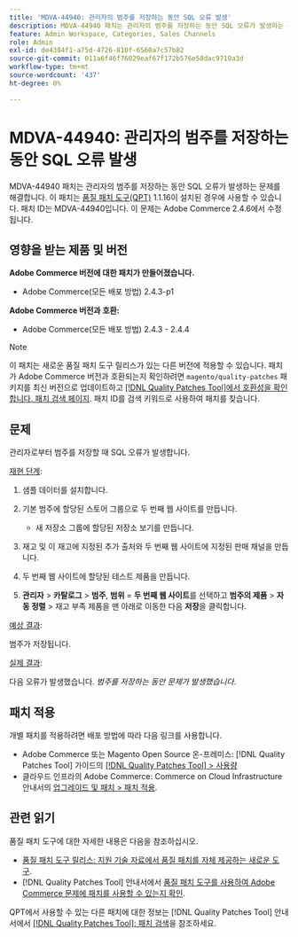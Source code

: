 ```yaml
---
title: 'MDVA-44940: 관리자의 범주를 저장하는 동안 SQL 오류 발생'
description: MDVA-44940 패치는 관리자의 범주를 저장하는 동안 SQL 오류가 발생하는 문제를 해결합니다. 이 패치는 [Quality Patches Tool (QPT)](https://experienceleague.adobe.com/ko/docs/commerce-operations/tools/quality-patches-tool/quality-patches-tool-to-self-serve-quality-patches) 1.1.16이 설치된 경우 사용할 수 있습니다. 패치 ID는 MDVA-44940입니다. 이 문제는 Adobe Commerce 2.4.6에서 수정됩니다.
feature: Admin Workspace, Categories, Sales Channels
role: Admin
exl-id: de4384f1-a75d-4726-810f-6560a7c57b82
source-git-commit: 011a6f46f76029eaf67f172b576e58dac9710a3d
workflow-type: tm+mt
source-wordcount: '437'
ht-degree: 0%

---
```


# MDVA-44940: 관리자의 범주를 저장하는 동안 SQL 오류 발생

MDVA-44940 패치는 관리자의 범주를 저장하는 동안 SQL 오류가 발생하는 문제를 해결합니다. 이 패치는 [품질 패치 도구(QPT)](https://experienceleague.adobe.com/ko/docs/commerce-operations/tools/quality-patches-tool/quality-patches-tool-to-self-serve-quality-patches) 1.1.16이 설치된 경우에 사용할 수 있습니다. 패치 ID는 MDVA-44940입니다. 이 문제는 Adobe Commerce 2.4.6에서 수정됩니다.

## 영향을 받는 제품 및 버전

**Adobe Commerce 버전에 대한 패치가 만들어졌습니다.**

* Adobe Commerce(모든 배포 방법) 2.4.3-p1

**Adobe Commerce 버전과 호환:**

* Adobe Commerce(모든 배포 방법) 2.4.3 - 2.4.4

>[!NOTE]
>
>이 패치는 새로운 품질 패치 도구 릴리스가 있는 다른 버전에 적용할 수 있습니다. 패치가 Adobe Commerce 버전과 호환되는지 확인하려면 `magento/quality-patches` 패키지를 최신 버전으로 업데이트하고 [[!DNL Quality Patches Tool]에서 호환성을 확인합니다. 패치 검색 페이지](https://experienceleague.adobe.com/ko/docs/commerce-operations/tools/quality-patches-tool/quality-patches-tool-to-self-serve-quality-patches). 패치 ID를 검색 키워드로 사용하여 패치를 찾습니다.

## 문제

관리자로부터 범주를 저장할 때 SQL 오류가 발생합니다.

<u>재현 단계</u>:

1. 샘플 데이터를 설치합니다.
1. 기본 범주에 할당된 스토어 그룹으로 두 번째 웹 사이트를 만듭니다.

   * 새 저장소 그룹에 할당된 저장소 보기를 만듭니다.

1. 재고 및 이 재고에 지정된 추가 출처와 두 번째 웹 사이트에 지정된 판매 채널을 만듭니다.
1. 두 번째 웹 사이트에 할당된 테스트 제품을 만듭니다.
1. **관리자** > **카탈로그** > **범주**, **범위** = **두 번째 웹 사이트**&#x200B;를 선택하고 **범주의 제품** > **자동 정렬** > 재고 부족 제품을 맨 아래로 이동한 다음 **저장**&#x200B;을 클릭합니다.

<u>예상 결과</u>:

범주가 저장됩니다.

<u>실제 결과</u>:

다음 오류가 발생했습니다. *범주를 저장하는 동안 문제가 발생했습니다*.

## 패치 적용

개별 패치를 적용하려면 배포 방법에 따라 다음 링크를 사용합니다.

* Adobe Commerce 또는 Magento Open Source 온-프레미스: [!DNL Quality Patches Tool] 가이드의 [[!DNL Quality Patches Tool] > 사용량](/help/tools/quality-patches-tool/usage.md)
* 클라우드 인프라의 Adobe Commerce: Commerce on Cloud Infrastructure 안내서의 [업그레이드 및 패치 > 패치 적용](https://experienceleague.adobe.com/docs/commerce-cloud-service/user-guide/develop/upgrade/apply-patches.html?lang=ko).

## 관련 읽기

품질 패치 도구에 대한 자세한 내용은 다음을 참조하십시오.

* [품질 패치 도구 릴리스: 지원 기술 자료에서 품질 패치를 자체 제공하는 새로운 도구](https://experienceleague.adobe.com/ko/docs/commerce-operations/tools/quality-patches-tool/quality-patches-tool-to-self-serve-quality-patches).
* [!DNL Quality Patches Tool] 안내서에서 [품질 패치 도구를 사용하여 Adobe Commerce 문제에 패치를 사용할 수 있는지 확인](/help/tools/quality-patches-tool/patches-available-in-qpt/check-patch-for-magento-issue-with-magento-quality-patches.md).

QPT에서 사용할 수 있는 다른 패치에 대한 정보는 [!DNL Quality Patches Tool] 안내서에서 [[!DNL Quality Patches Tool]: 패치 검색](https://experienceleague.adobe.com/tools/commerce-quality-patches/index.html?lang=ko)을 참조하세요.
